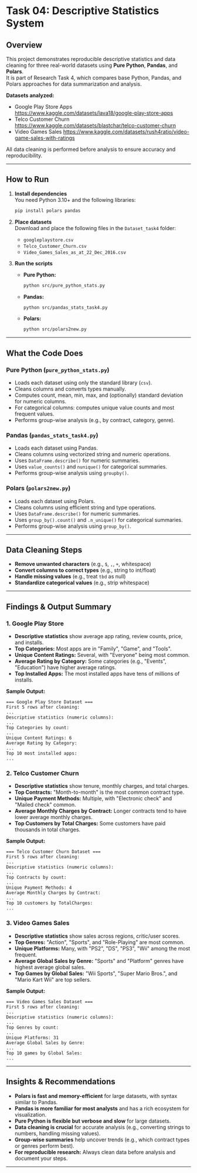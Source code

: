 # Task 04: Descriptive Statistics System

## Overview

This project demonstrates reproducible descriptive statistics and data cleaning for three real-world datasets using **Pure Python**, **Pandas**, and **Polars**.  
It is part of Research Task 4, which compares base Python, Pandas, and Polars approaches for data summarization and analysis.

**Datasets analyzed:**
- Google Play Store Apps
https://www.kaggle.com/datasets/lava18/google-play-store-apps
- Telco Customer Churn
https://www.kaggle.com/datasets/blastchar/telco-customer-churn
- Video Games Sales
https://www.kaggle.com/datasets/rush4ratio/video-game-sales-with-ratings

All data cleaning is performed before analysis to ensure accuracy and reproducibility.

---

## How to Run

1. **Install dependencies**  
   You need Python 3.10+ and the following libraries:
   ```bash
   pip install polars pandas
   ```

2. **Place datasets**  
   Download and place the following files in the `Dataset_task4` folder:
   - `googleplaystore.csv`
   - `Telco_Customer_Churn.csv`
   - `Video_Games_Sales_as_at_22_Dec_2016.csv`

3. **Run the scripts**
   - **Pure Python:**  
     ```bash
     python src/pure_python_stats.py
     ```
   - **Pandas:**  
     ```bash
     python src/pandas_stats_task4.py
     ```
   - **Polars:**  
     ```bash
     python src/polars2new.py
     ```

---

## What the Code Does

### Pure Python (`pure_python_stats.py`)
- Loads each dataset using only the standard library (`csv`).
- Cleans columns and converts types manually.
- Computes count, mean, min, max, and (optionally) standard deviation for numeric columns.
- For categorical columns: computes unique value counts and most frequent values.
- Performs group-wise analysis (e.g., by contract, category, genre).

### Pandas (`pandas_stats_task4.py`)
- Loads each dataset using Pandas.
- Cleans columns using vectorized string and numeric operations.
- Uses `DataFrame.describe()` for numeric summaries.
- Uses `value_counts()` and `nunique()` for categorical summaries.
- Performs group-wise analysis using `groupby()`.

### Polars (`polars2new.py`)
- Loads each dataset using Polars.
- Cleans columns using efficient string and type operations.
- Uses `DataFrame.describe()` for numeric summaries.
- Uses `group_by().count()` and `.n_unique()` for categorical summaries.
- Performs group-wise analysis using `group_by()`.

---

## Data Cleaning Steps

- **Remove unwanted characters** (e.g., `$`, `,`, `+`, whitespace)
- **Convert columns to correct types** (e.g., string to int/float)
- **Handle missing values** (e.g., treat `tbd` as null)
- **Standardize categorical values** (e.g., strip whitespace)

---

## Findings & Output Summary

### 1. Google Play Store

- **Descriptive statistics** show average app rating, review counts, price, and installs.
- **Top Categories:** Most apps are in "Family", "Game", and "Tools".
- **Unique Content Ratings:** Several, with "Everyone" being most common.
- **Average Rating by Category:** Some categories (e.g., "Events", "Education") have higher average ratings.
- **Top Installed Apps:** The most installed apps have tens of millions of installs.

**Sample Output:**
```
=== Google Play Store Dataset ===
First 5 rows after cleaning:
...
Descriptive statistics (numeric columns):
...
Top Categories by count:
...
Unique Content Ratings: 6
Average Rating by Category:
...
Top 10 most installed apps:
...
```

### 2. Telco Customer Churn

- **Descriptive statistics** show tenure, monthly charges, and total charges.
- **Top Contracts:** "Month-to-month" is the most common contract type.
- **Unique Payment Methods:** Multiple, with "Electronic check" and "Mailed check" common.
- **Average Monthly Charges by Contract:** Longer contracts tend to have lower average monthly charges.
- **Top Customers by Total Charges:** Some customers have paid thousands in total charges.

**Sample Output:**
```
=== Telco Customer Churn Dataset ===
First 5 rows after cleaning:
...
Descriptive statistics (numeric columns):
...
Top Contracts by count:
...
Unique Payment Methods: 4
Average Monthly Charges by Contract:
...
Top 10 customers by TotalCharges:
...
```

### 3. Video Games Sales

- **Descriptive statistics** show sales across regions, critic/user scores.
- **Top Genres:** "Action", "Sports", and "Role-Playing" are most common.
- **Unique Platforms:** Many, with "PS2", "DS", "PS3", "Wii" among the most frequent.
- **Average Global Sales by Genre:** "Sports" and "Platform" genres have highest average global sales.
- **Top Games by Global Sales:** "Wii Sports", "Super Mario Bros.", and "Mario Kart Wii" are top sellers.

**Sample Output:**
```
=== Video Games Sales Dataset ===
First 5 rows after cleaning:
...
Descriptive statistics (numeric columns):
...
Top Genres by count:
...
Unique Platforms: 31
Average Global Sales by Genre:
...
Top 10 games by Global Sales:
...
```

---

## Insights & Recommendations

- **Polars is fast and memory-efficient** for large datasets, with syntax similar to Pandas.
- **Pandas is more familiar for most analysts** and has a rich ecosystem for visualization.
- **Pure Python is flexible but verbose and slow** for large datasets.
- **Data cleaning is crucial** for accurate analysis (e.g., converting strings to numbers, handling missing values).
- **Group-wise summaries** help uncover trends (e.g., which contract types or genres perform best).
- **For reproducible research:** Always clean data before analysis and document your steps.

---

